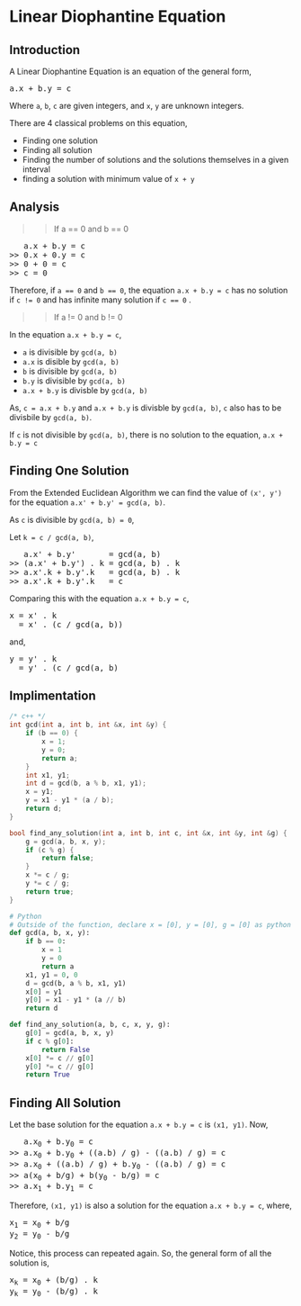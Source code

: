 # Linear Diophantine Equation
## Introduction
A Linear Diophantine Equation is an equation of the general form,
<pre>a.x + b.y = c </pre>
Where `a`, `b`, `c` are given integers, and `x`, `y` are unknown integers.

There are 4 classical problems on this equation, 
- Finding one solution
- Finding all solution
- Finding the number of solutions and the solutions themselves in a given interval
- finding a solution with minimum value of `x + y`
## Analysis
>> If a == 0 and b == 0
<pre>
   a.x + b.y = c
>> 0.x + 0.y = c
>> 0 + 0 = c
>> c = 0
</pre>
Therefore, if `a == 0` and `b == 0`, the equation `a.x + b.y = c` has no solution if `c != 0` and has infinite many solution if `c == 0` .
>> If a != 0 and b != 0

In the equation `a.x + b.y = c`,
- `a` is divisible by `gcd(a, b)`
- `a.x` is disible by `gcd(a, b)`
- `b` is divisible by `gcd(a, b)`
- `b.y` is divisible by `gcd(a, b)`
- `a.x + b.y` is divisble by `gcd(a, b)`
  
As, `c = a.x + b.y` and `a.x + b.y` is divisble by `gcd(a, b)`, `c` also has to be divisbile by `gcd(a, b)`.

If `c` is not divisible by `gcd(a, b)`, there is no solution to the equation, `a.x + b.y = c`

## Finding One Solution
From the Extended Euclidean Algorithm we can find the value of `(x', y')` for the equation `a.x' + b.y' = gcd(a, b)`.

As `c` is divisible by `gcd(a, b) = 0`,

Let `k = c / gcd(a, b)`,
<pre>
   a.x' + b.y'       = gcd(a, b)
>> (a.x' + b.y') . k = gcd(a, b) . k
>> a.x'.k + b.y'.k   = gcd(a, b) . k
>> a.x'.k + b.y'.k   = c
</pre>

Comparing this with the equation `a.x + b.y = c`,
<pre>
x = x' . k
  = x' . (c / gcd(a, b))
</pre>
and, 
<pre>
y = y' . k
  = y' . (c / gcd(a, b)
</pre>
## Implimentation
```c++
/* c++ */
int gcd(int a, int b, int &x, int &y) {
    if (b == 0) {
        x = 1;
        y = 0;
        return a;
    }
    int x1, y1;
    int d = gcd(b, a % b, x1, y1);
    x = y1;
    y = x1 - y1 * (a / b);
    return d;
}

bool find_any_solution(int a, int b, int c, int &x, int &y, int &g) {
    g = gcd(a, b, x, y);
    if (c % g) {
        return false;
    }
    x *= c / g;
    y *= c / g;
    return true;
}
```
```python
# Python
# Outside of the function, declare x = [0], y = [0], g = [0] as python doesn't support pass-by-refference
def gcd(a, b, x, y):
    if b == 0:
        x = 1
        y = 0
        return a
    x1, y1 = 0, 0
    d = gcd(b, a % b, x1, y1)
    x[0] = y1
    y[0] = x1 - y1 * (a // b)
    return d

def find_any_solution(a, b, c, x, y, g):
    g[0] = gcd(a, b, x, y)
    if c % g[0]:
        return False
    x[0] *= c // g[0]
    y[0] *= c // g[0]
    return True
```
## Finding All Solution
Let the base solution for the equation `a.x + b.y = c` is `(x1, y1)`. Now,
<pre>
   a.x<sub>0</sub> + b.y<sub>0</sub> = c
>> a.x<sub>0</sub> + b.y<sub>0</sub> + ((a.b) / g) - ((a.b) / g) = c
>> a.x<sub>0</sub> + ((a.b) / g) + b.y<sub>0</sub> - ((a.b) / g) = c
>> a(x<sub>0</sub> + b/g) + b(y<sub>0</sub> - b/g) = c
>> a.x<sub>1</sub> + b.y<sub>1</sub> = c
</pre>
Therefore, `(x1, y1)` is also a solution for the equation `a.x + b.y = c`, where,
<pre>
x<sub>1</sub> = x<sub>0</sub> + b/g
y<sub>2</sub> = y<sub>0</sub> - b/g
</pre>
Notice, this process can repeated again. So, the general form of all the solution is,
<pre>
x<sub>k</sub> = x<sub>0</sub> + (b/g) . k
y<sub>k</sub> = y<sub>0</sub> - (b/g) . k
</pre>
